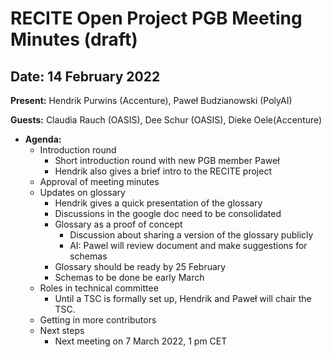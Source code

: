 # RECITE Open Project PGB Meeting Minutes (draft)

## Date: 14 February 2022

**Present:** Hendrik Purwins (Accenture), Paweł Budzianowski (PolyAI)

**Guests:** Claudia Rauch (OASIS), Dee Schur (OASIS), Dieke Oele(Accenture)

* **Agenda:**
  * Introduction round
     * Short introduction round with new PGB member Paweł
     * Hendrik also gives a brief intro to the RECITE project
  * Approval of meeting minutes
  * Updates on glossary
    * Hendrik gives a quick presentation of the glossary
    * Discussions in the google doc need to be consolidated
    * Glossary as a proof of concept
      * Discussion about sharing a version of the glossary publicly 
      * AI: Pawel will review document and make suggestions for schemas
    * Glossary should be ready by 25 February
    * Schemas to be done be early March
  * Roles in technical committee
    * Until a TSC is formally set up, Hendrik and Paweł will chair the TSC.
  * Getting in more contributors
  * Next steps
    * Next meeting on 7 March 2022, 1 pm CET
